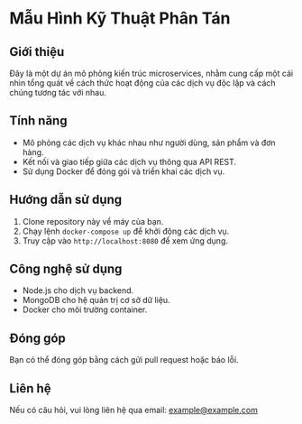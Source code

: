 # Mẫu Hình Kỹ Thuật Phân Tán

## Giới thiệu
Đây là một dự án mô phỏng kiến trúc microservices, nhằm cung cấp một cái nhìn tổng quát về cách thức hoạt động của các dịch vụ độc lập và cách chúng tương tác với nhau. 

## Tính năng
- Mô phỏng các dịch vụ khác nhau như người dùng, sản phẩm và đơn hàng.
- Kết nối và giao tiếp giữa các dịch vụ thông qua API REST.
- Sử dụng Docker để đóng gói và triển khai các dịch vụ.

## Hướng dẫn sử dụng
1. Clone repository này về máy của bạn.
2. Chạy lệnh `docker-compose up` để khởi động các dịch vụ.
3. Truy cập vào `http://localhost:8080` để xem ứng dụng.

## Công nghệ sử dụng
- Node.js cho dịch vụ backend.
- MongoDB cho hệ quản trị cơ sở dữ liệu.
- Docker cho môi trường container.

## Đóng góp
Bạn có thể đóng góp bằng cách gửi pull request hoặc báo lỗi.

## Liên hệ
Nếu có câu hỏi, vui lòng liên hệ qua email: [example@example.com](mailto:example@example.com)
